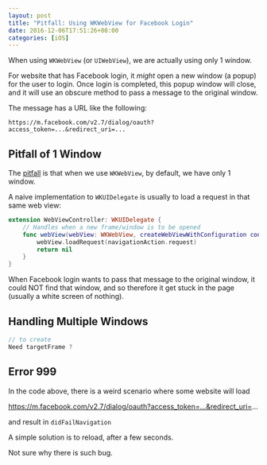 ```yaml
---
layout: post
title: "Pitfall: Using WKWebView for Facebook Login"
date: 2016-12-06T17:51:26+08:00
categories: [iOS]
---
```


When using `WKWebView` (or `UIWebView`), we are actually using only 1 window.

For website that has Facebook login, it _might_ open a new window (a popup) for the user to login. Once login is completed, this popup window will close, and it will use an obscure method to pass a message to the original window.

The message has a URL like the following:

    https://m.facebook.com/v2.7/dialog/oauth?access_token=...&redirect_uri=...


## Pitfall of 1 Window

The [pitfall](http://stackoverflow.com/q/8025082/242682) is that when we use `WKWebView`, by default, we have only 1 window.

A naive implementation to `WKUIDelegate` is usually to load a request in that same web view:

```swift
extension WebViewController: WKUIDelegate {
    // Handles when a new frame/window is to be opened
    func webView(webView: WKWebView, createWebViewWithConfiguration configuration: WKWebViewConfiguration, forNavigationAction navigationAction: WKNavigationAction, windowFeatures: WKWindowFeatures) -> WKWebView? {
        webView.loadRequest(navigationAction.request)
        return nil
    }
}
```

When Facebook login wants to pass that message to the original window, it could NOT find that window, and so therefore it get stuck in the page (usually a white screen of nothing).


## Handling Multiple Windows

```swift
// to create
Need targetFrame ?
```


## Error 999

In the code above, there is a weird scenario where some website will load 

https://m.facebook.com/v2.7/dialog/oauth?access_token=...&redirect_uri=...

and result in `didFailNavigation`

A simple solution is to reload, after a few seconds. 

Not sure why there is such bug.

